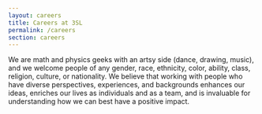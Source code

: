 ```yaml
---
layout: careers
title: Careers at 3SL
permalink: /careers
section: careers
---
```


We are math and physics geeks with an artsy side (dance, drawing, music), and we welcome people of any gender, race, ethnicity, color, ability, class, religion, culture, or nationality. We believe that working with people who have diverse perspectives, experiences, and backgrounds enhances our ideas, enriches our lives as individuals and as a team, and is invaluable for understanding how we can best have a positive impact.
